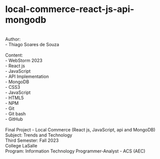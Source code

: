 # local-commerce-react-js-api-mongodb

<br/>
Author:
<br/>
- Thiago Soares de Souza
<br/>
<br/>
Content:
<br/>
- WebStorm 2023
<br/>
- React js
<br/>
- JavaScript
<br/>
- API Implementation
<br/>
- MongoDB
<br/>
- CSS3
<br/>
- JavaScript
<br/>
- HTML5
<br/>
- NPM
<br/>
- Git
<br/>
- Git bash
<br/>
- GitHub
<br/>
<br/>
Final Project - Local Commerce (React js, JavaScript, api and MongoDB)
<br/>
Subject: Trends and Technology
<br/>
Third Semester: Fall 2023
<br/>
College LaSalle
<br/>
Program: Information Technology Programmer-Analyst - ACS (AEC)


